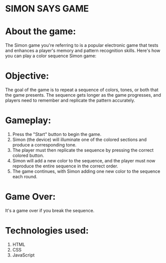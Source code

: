 # SIMON SAYS GAME

# About the game:
The Simon game you're referring to is a popular electronic game that tests and enhances a player's memory and pattern recognition skills. Here's how you can play a color sequence Simon game:

# Objective:
The goal of the game is to repeat a sequence of colors, tones, or both that the game presents. The sequence gets longer as the game progresses, and players need to remember and replicate the pattern accurately.

# Gameplay:
1. Press the "Start" button to begin the game.
2. Simon (the device) will illuminate one of the colored sections and produce a corresponding tone.
3. The player must then replicate the sequence by pressing the correct colored button.
4. Simon will add a new color to the sequence, and the player must now reproduce the entire sequence in the correct order.
5. The game continues, with Simon adding one new color to the sequence each round.

# Game Over:
It's a game over if you break the sequence.

# Technologies used:
1. HTML
2. CSS
3. JavaScript